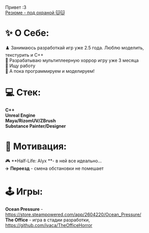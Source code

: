 Привет :3<br/>
[Резюме - под охраной 🐱🐱](https://github.com/user-attachments/files/16652860/ResumeGrabber.Programmer.2.1.pdf)
# ✨ О Себе:
♟️ Занимаюсь разработкай игр уже 2.5 года. Люблю моделить, текстурить и C++<br>
🔭 Разрабатываю мультиплеерную хоррор игру уже 3 месяца<br>🤝 Ищу работу<br>🌱 А пока программируем и моделируем!

# 💻 Стек:
**C++<br/>
Unreal Engine<br/>
Maya/RizomUV/ZBrush<br/>
Substance Painter/Designer<br/>**

# 🔮 Мотивация:
🎮 **Half-Life: Alyx **- в ней все идеально...<br/>
✈️ **Переезд** - смена обстановки не помешает<br/>

# 🕹️ Игры:
**Ocean Pressure** - https://store.steampowered.com/app/2604220/Ocean_Pressure/ <br/>
**The Office** - игра в стадии разработки, https://github.com/ivaca/TheOfficeHorror <br/>





